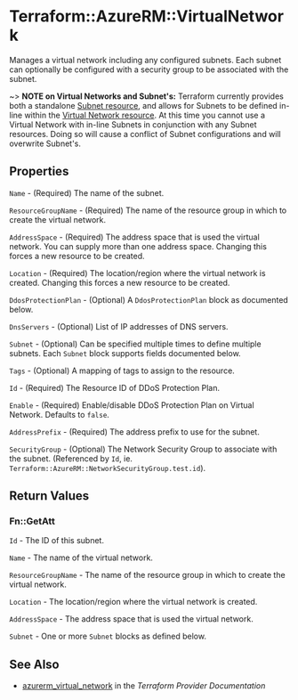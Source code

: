 # Terraform::AzureRM::VirtualNetwork

Manages a virtual network including any configured subnets. Each subnet can
optionally be configured with a security group to be associated with the subnet.

~> **NOTE on Virtual Networks and Subnet's:** Terraform currently
provides both a standalone [Subnet resource](subnet.html), and allows for Subnets to be defined in-line within the [Virtual Network resource](virtual_network.html).
At this time you cannot use a Virtual Network with in-line Subnets in conjunction with any Subnet resources. Doing so will cause a conflict of Subnet configurations and will overwrite Subnet's.

## Properties

`Name` - (Required) The name of the subnet.

`ResourceGroupName` - (Required) The name of the resource group in which to create the virtual network.

`AddressSpace` - (Required) The address space that is used the virtual network. You can supply more than one address space. Changing this forces a new resource to be created.

`Location` - (Required) The location/region where the virtual network is created. Changing this forces a new resource to be created.

`DdosProtectionPlan` - (Optional) A `DdosProtectionPlan` block as documented below.

`DnsServers` - (Optional) List of IP addresses of DNS servers.

`Subnet` - (Optional) Can be specified multiple times to define multiple subnets. Each `Subnet` block supports fields documented below.

`Tags` - (Optional) A mapping of tags to assign to the resource.

`Id` - (Required) The Resource ID of DDoS Protection Plan.

`Enable` - (Required) Enable/disable DDoS Protection Plan on Virtual Network. Defaults to `false`.

`AddressPrefix` - (Required) The address prefix to use for the subnet.

`SecurityGroup` - (Optional) The Network Security Group to associate with the subnet. (Referenced by `Id`, ie. `Terraform::AzureRM::NetworkSecurityGroup.test.id`).


## Return Values

### Fn::GetAtt

`Id` - The ID of this subnet.

`Name` - The name of the virtual network.

`ResourceGroupName` - The name of the resource group in which to create the virtual network.

`Location` - The location/region where the virtual network is created.

`AddressSpace` - The address space that is used the virtual network.

`Subnet` - One or more `Subnet` blocks as defined below.

## See Also

* [azurerm_virtual_network](https://www.terraform.io/docs/providers/azurerm/r/virtual_network.html) in the _Terraform Provider Documentation_